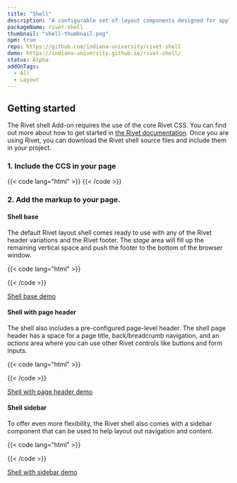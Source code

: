 ```yaml
---
title: "Shell"
description: "A configurable set of layout components designed for applications using Rivet"
packageName: rivet-shell
thumbnail: "shell-thumbnail.png"
npm: true
repo: https://github.com/indiana-university/rivet-shell
demo: https://indiana-university.github.io/rivet-shell/
status: Alpha
addOnTags:
  - All
  - Layout
---
```

## Getting started
The Rivet shell Add-on requires the use of the core Rivet CSS. You can find out more about how to get started in [the Rivet documentation](https://rivet.iu.edu/components/). Once you are using Rivet, you can download the Rivet shell source files and include them in your project.

### 1. Include the CCS in your page
{{< code lang="html" >}}<link rel="stylesheet" href="dist/css/rivet-shell.min.css">
{{< /code >}}

### 2. Add the markup to your page.

#### Shell base
The default Rivet layout shell comes ready to use with any of the Rivet header variations and the Rivet footer. The _stage_ area will fill up the remaining vertical space and push the footer to the bottom of the browser window.

{{< code lang="html" >}}<div class="rvt-shell">
  <div class="rvt-shell__stage">
    <!-- Main content "Stage" -->
  </div>
</div>
{{< /code >}}

[Shell base demo](https://indiana-university.github.io/rivet-shell/rivet-shell-empty)

#### Shell with page header
The shell also includes a pre-configured page-level header. The shell page header has a space for a page title, back/breadcrumb navigation, and an _actions_ area where you can use other Rivet controls like buttons and form inputs.

{{< code lang="html" >}}<div class="rvt-shell">
  <div class="rvt-shell__stage">
    <div class="rivet-page-header">
      <!-- Page header content -->
    </div>
    <div class="rvt-p-all-md">
      <!-- Main content "Stage" -->
    </div>
  </div>
</div>
{{< /code >}}

[Shell with page header demo](https://indiana-university.github.io/rivet-shell/rivet-shell-page-header-only)

#### Shell sidebar
To offer even more flexibility, the Rivet shell also comes with a sidebar component that can be used to help layout out navigation and content.

{{< code lang="html" >}}<div class="rvt-shell">
  <div class="rvt-shell__sidebar">
    <!-- Sidebar content -->
  </div>
  <div class="rvt-shell__stage rvt-p-all-md">
    <!-- Main content "Stage" -->
  </div>
</div>
{{< /code >}}

[Shell with sidebar demo](https://indiana-university.github.io/rivet-shell/rivet-shell-sidebar/index.html)